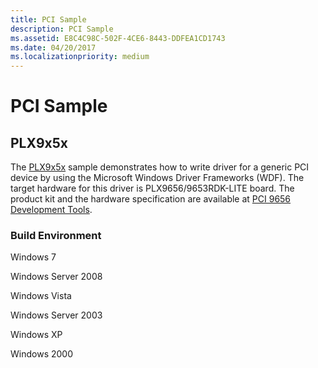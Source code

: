 ```yaml
---
title: PCI Sample
description: PCI Sample
ms.assetid: E8C4C98C-502F-4CE6-8443-DDFEA1CD1743
ms.date: 04/20/2017
ms.localizationpriority: medium
---
```


# PCI Sample


## PLX9x5x


The [PLX9x5x](/samples/browse/) sample demonstrates how to write driver for a generic PCI device by using the Microsoft Windows Driver Frameworks (WDF). The target hardware for this driver is PLX9656/9653RDK-LITE board. The product kit and the hardware specification are available at [PCI 9656 Development Tools](https://www.broadcom.com/).

### Build Environment

Windows 7

Windows Server 2008

Windows Vista

Windows Server 2003

Windows XP

Windows 2000

 

